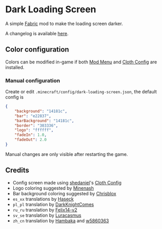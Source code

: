 # Dark Loading Screen

A simple [Fabric](https://fabricmc.net) mod to make the loading screen darker.

A changelog is available [here](CHANGELOG.md).

## Color configuration
Colors can be modified in-game if both [Mod Menu](https://www.curseforge.com/minecraft/mc-mods/modmenu) and [Cloth Config] are installed.

### Manual configuration
Create or edit `.minecraft/config/dark-loading-screen.json`, the default config is
```json
{
    "background": "14181c",
    "bar": "e22837",
    "barBackground": "14181c",
    "border": "303336",
    "logo": "ffffff",
    "fadeIn": 1.0,
    "fadeOut": 2.0
}
```

Manual changes are only visible after restarting the game.

## Credits
- Config screen made using [shedaniel](https://www.curseforge.com/members/shedaniel/projects)'s [Cloth Config]
- Logo coloring suggested by [Minenash](https://github.com/Minenash)
- Bar background coloring suggested by [Chrisblox](https://github.com/Chrisblox)
- `es_xx` translations by [Haseck](https://github.com/Haseck)
- `pl_pl` translation by [DarkKnightComes](https://github.com/DarkKnightComes)
- `ru_ru` translation by [Felix14-v2](https://github.com/Felix14-v2)
- `sv_se` translation by [Luracasmus](https://github.com/Luracasmus)
- `zh_cn` translation by [Hambaka](https://github.com/Hambaka) and [w5860363](https://github.com/w5860363)

[Cloth Config]: https://www.curseforge.com/minecraft/mc-mods/cloth-config
